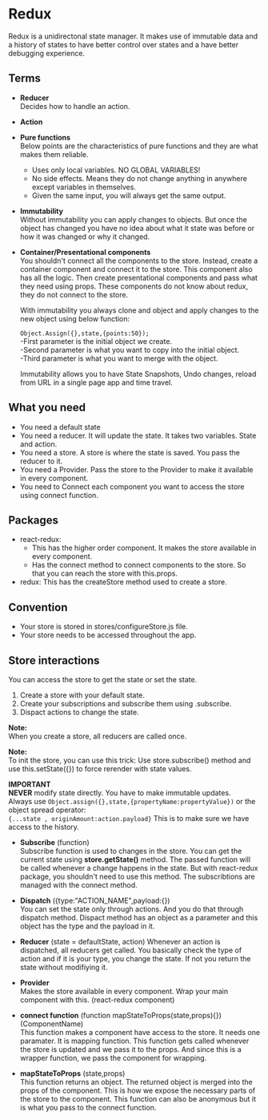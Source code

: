 # Redux
Redux is a unidirectonal state manager. It makes use of immutable data and a history of states to have better control over states and a have better debugging experience.

## Terms
 * **Reducer**  
    Decides how to handle an action.
 * **Action**  
 * **Pure functions**  
 Below points are the characteristics of pure functions and they are what makes them reliable.
    * Uses only local variables. NO GLOBAL VARIABLES!
    * No side effects. Means they do not change anything in anywhere except variables in themselves.
    * Given the same input, you will always get the same output.
* **Immutability**  
    Without immutability you can apply changes to objects. But once the object has changed you have no idea about what it state was before or how it was changed or why it changed.  
    
* **Container/Presentational components**  
    You shouldn't connect all the components to the store. Instead, create a container component and connect it to the store. This component also has all the logic. Then create presentational components and pass what they need using props. These components do not know about redux, they do not connect to the store.

    With immutability you always clone and object and apply changes to the new object using below function:

    `Object.Assign({},state,{points:50});`  
    -First parameter is the initial object we create.  
    -Second parameter is what you want to copy into the initial object.  
    -Third parameter is what you want to merge with the object.  
    
    Immutability allows you to have State Snapshots, Undo changes, reload from URL in a single page app and time travel.

## What you need
* You need a default state
* You need a reducer. It will update the state. It takes two variables. State and action.
* You need a store. A store is where the state is saved. You pass the reducer to it.
* You need a Provider. Pass the store to the Provider to make it available in every component.
* You need to Connect each component you want to access the store using connect function.

## Packages
* react-redux: 
  * This has the <Provider> higher order component. It makes the store available in every component.
  * Has the connect method to connect components to the store. So that you can reach the store with this.props.
* redux: This has the createStore method used to create a store.

## Convention
* Your store is stored in stores/configureStore.js file.
* Your store needs to be accessed throughout the app.

## Store interactions
You can access the store to get the state or set the state.
1. Create a store with your default state.
2. Create your subscriptions and subscribe them using .subscribe.
3. Dispact actions to change the state.

**Note:**  
When you create a store, all reducers are called once.

**Note:**  
To init the store, you can use this trick: Use store.subscribe() method and use this.setState({}) to force rerender with state values.

**IMPORTANT**   
**NEVER** modify state directly. You have to make immutable updates.  
Always use `Object.assign({},state,{propertyName:propertyValue})` or the object spread operator:  
`{...state , originAmount:action.payload}`
This is to make sure we have access to the history.

* **Subscribe** (function)  
Subscribe function is used to changes in the store. You can get the current state using **store.getState()** method. The passed function will be called whenever a change happens in the state. But with react-redux package, you shouldn't need to use this method. The subscribtions are managed with the connect method.

* **Dispatch** ({type:"ACTION_NAME",payload:{})  
You can set the state only through actions. And you do that through dispatch method. Dispact method has an object as a parameter and this object has the type and the payload in it. 

* **Reducer** (state = defaultState, action)
Whenever an action is dispatched, all reducers get called. You basically check the type of action and if it is your type, you change the state. If not you return the state without modifiying it.

* **Provider**  
    Makes the store available in every component. Wrap your main component with this. (react-redux component)
    
* **connect function** (function mapStateToProps(state,props){})(ComponentName)  
    This function makes a component have access to the store. It needs one paramater. It is mapping function. This function gets called whenever the store is updated and we pass it to the props. And since this is a wrapper function, we pass the component for wrapping.

* **mapStateToProps** (state,props)  
  This function returns an object. The returned object is merged into the props of the component. This is how we expose the necessary parts of the store to the component. This function can also be anonymous but it is what you pass to the connect function.



